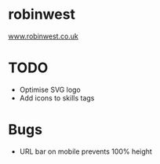 robinwest
=========

www.robinwest.co.uk

# TODO
- Optimise SVG logo
- Add icons to skills tags

# Bugs
- URL bar on mobile prevents 100% height

